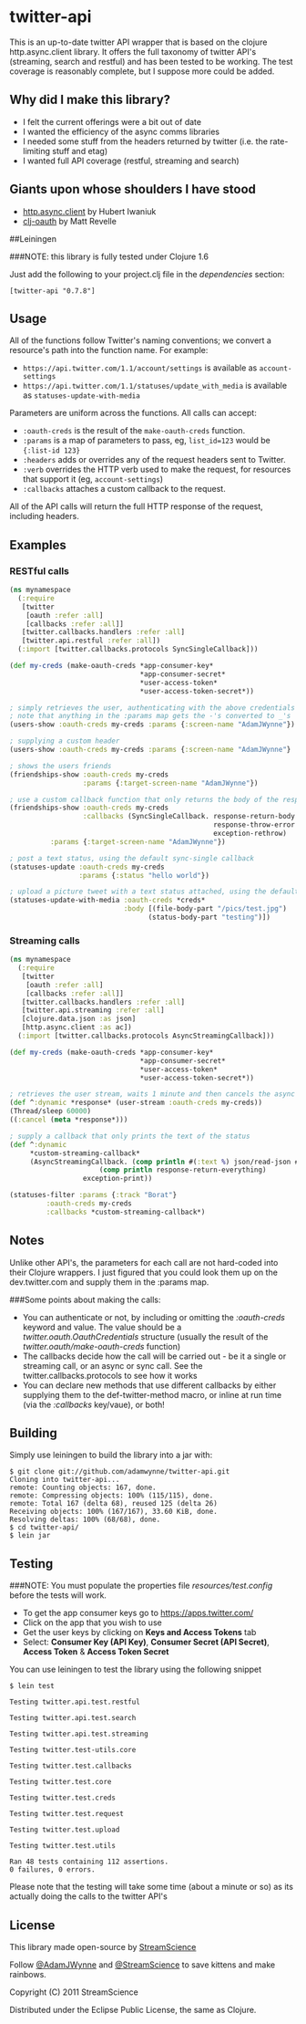 # twitter-api

This is an up-to-date twitter API wrapper that is based on the clojure http.async.client library. It offers the full taxonomy of twitter API's (streaming, search and restful) and has been tested to be working. The test coverage is reasonably complete, but I suppose more could be added.

## Why did I make this library?
* I felt the current offerings were a bit out of date
* I wanted the efficiency of the async comms libraries
* I needed some stuff from the headers returned by twitter (i.e. the rate-limiting stuff and etag)
* I wanted full API coverage (restful, streaming and search)

## Giants upon whose shoulders I have stood

* [http.async.client](https://github.com/neotyk/http.async.client) by Hubert Iwaniuk
* [clj-oauth](https://github.com/mattrepl/clj-oauth) by Matt Revelle

##Leiningen

###NOTE: this library is fully tested under Clojure 1.6

Just add the following to your project.clj file in the _dependencies_ section:

```
[twitter-api "0.7.8"]
```

## Usage

All of the functions follow Twitter's naming conventions; we convert a resource's path into the function name. For example:

* `https://api.twitter.com/1.1/account/settings` is available as `account-settings`
* `https://api.twitter.com/1.1/statuses/update_with_media` is available as `statuses-update-with-media`

Parameters are uniform across the functions. All calls can accept:

* `:oauth-creds` is the result of the `make-oauth-creds` function.
* `:params` is a map of parameters to pass, eg, `list_id=123` would be `{:list-id 123}`
* `:headers` adds or overrides any of the request headers sent to Twitter.
* `:verb` overrides the HTTP verb used to make the request, for resources that support it (eg, `account-settings`)
* `:callbacks` attaches a custom callback to the request.

All of the API calls will return the full HTTP response of the request, including headers.

## Examples

### RESTful calls

```clojure
(ns mynamespace
  (:require
   [twitter
    [oauth :refer :all]
    [callbacks :refer :all]]
   [twitter.callbacks.handlers :refer :all]
   [twitter.api.restful :refer :all])
  (:import [twitter.callbacks.protocols SyncSingleCallback]))

(def my-creds (make-oauth-creds *app-consumer-key*
     			       		    *app-consumer-secret*
			       		        *user-access-token*
			       		        *user-access-token-secret*))

; simply retrieves the user, authenticating with the above credentials
; note that anything in the :params map gets the -'s converted to _'s
(users-show :oauth-creds my-creds :params {:screen-name "AdamJWynne"})

; supplying a custom header
(users-show :oauth-creds my-creds :params {:screen-name "AdamJWynne"} :headers {:x-blah-blah "value"})

; shows the users friends
(friendships-show :oauth-creds my-creds
                  :params {:target-screen-name "AdamJWynne"})

; use a custom callback function that only returns the body of the response
(friendships-show :oauth-creds my-creds
                  :callbacks (SyncSingleCallback. response-return-body
                                                  response-throw-error
                                                  exception-rethrow)
	      :params {:target-screen-name "AdamJWynne"})

; post a text status, using the default sync-single callback
(statuses-update :oauth-creds my-creds
                 :params {:status "hello world"})

; upload a picture tweet with a text status attached, using the default sync-single callback
(statuses-update-with-media :oauth-creds *creds*
                            :body [(file-body-part "/pics/test.jpg")
                                  (status-body-part "testing")])

```

### Streaming calls

```clojure
(ns mynamespace
  (:require
   [twitter
    [oauth :refer :all]
    [callbacks :refer :all]]
   [twitter.callbacks.handlers :refer :all]
   [twitter.api.streaming :refer :all]
   [clojure.data.json :as json]
   [http.async.client :as ac])
  (:import [twitter.callbacks.protocols AsyncStreamingCallback]))

(def my-creds (make-oauth-creds *app-consumer-key*
			       		        *app-consumer-secret*
			       		        *user-access-token*
			       		        *user-access-token-secret*))

; retrieves the user stream, waits 1 minute and then cancels the async call
(def ^:dynamic *response* (user-stream :oauth-creds my-creds))
(Thread/sleep 60000)
((:cancel (meta *response*)))

; supply a callback that only prints the text of the status
(def ^:dynamic 
     *custom-streaming-callback* 
     (AsyncStreamingCallback. (comp println #(:text %) json/read-json #(str %2)) 
     		 	      (comp println response-return-everything)
			      exception-print))

(statuses-filter :params {:track "Borat"}
		 :oauth-creds my-creds
		 :callbacks *custom-streaming-callback*)

```

## Notes

Unlike other API's, the parameters for each call are not hard-coded into their Clojure wrappers. I just figured that you could look them up on the dev.twitter.com and supply them in the :params map.

###Some points about making the calls:

* You can authenticate or not, by including or omitting the _:oauth-creds_ keyword and value. The value should be a _twitter.oauth.OauthCredentials_ structure (usually the result of the _twitter.oauth/make-oauth-creds_ function)
* The callbacks decide how the call will be carried out - be it a single or streaming call, or an async or sync call. See the twitter.callbacks.protocols to see how it works
* You can declare new methods that use different callbacks by either supplying them to the def-twitter-method macro, or inline at run time (via the _:callbacks_ key/vaue), or both!

## Building

Simply use leiningen to build the library into a jar with:

```
$ git clone git://github.com/adamwynne/twitter-api.git
Cloning into twitter-api...
remote: Counting objects: 167, done.
remote: Compressing objects: 100% (115/115), done.
remote: Total 167 (delta 68), reused 125 (delta 26)
Receiving objects: 100% (167/167), 33.60 KiB, done.
Resolving deltas: 100% (68/68), done.
$ cd twitter-api/
$ lein jar
```

## Testing

###NOTE:
You must populate the properties file *resources/test.config* before the tests will work.

* To get the app consumer keys go to https://apps.twitter.com/
* Click on the app that you wish to use
* Get the user keys by clicking on **Keys and Access Tokens** tab
* Select: **Consumer Key (API Key)**, **Consumer Secret (API Secret)**, **Access Token** & **Access Token Secret**


You can use leiningen to test the library using the following snippet

```
$ lein test

Testing twitter.api.test.restful

Testing twitter.api.test.search

Testing twitter.api.test.streaming

Testing twitter.test-utils.core

Testing twitter.test.callbacks

Testing twitter.test.core

Testing twitter.test.creds

Testing twitter.test.request

Testing twitter.test.upload

Testing twitter.test.utils

Ran 48 tests containing 112 assertions.
0 failures, 0 errors.
```

Please note that the testing will take some time (about a minute or so) as its actually doing the calls to the twitter API's

## License

This library made open-source by [StreamScience](http://streamscience.co)

Follow [@AdamJWynne](http://twitter.com/#!/adamjwynne) and [@StreamScience](http://twitter.com/#!/streamscience) to save kittens and make rainbows.

Copyright (C) 2011 StreamScience

Distributed under the Eclipse Public License, the same as Clojure.
